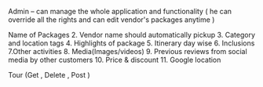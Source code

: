 

Admin – can manage the whole application and functionality ( he can override all the rights and can edit vendor's packages anytime )


 Name of Packages 2. 
 Vendor name should automatically pickup 3. Category and location tags 4. Highlights of package 5. Itinerary day wise 6. Inclusions 7.Other activities 8. Media(Images/videos) 9. Previous reviews from social media by other customers 10. Price & discount 11. Google location


Tour (Get , Delete , Post )


